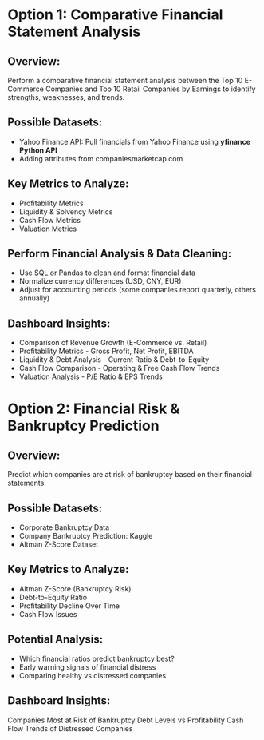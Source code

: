 # Option 1: Comparative Financial Statement Analysis

## Overview:
Perform a comparative financial statement analysis between the Top 10 E-Commerce Companies and Top 10 Retail Companies by Earnings to identify strengths, weaknesses, and trends.


## Possible Datasets:
- Yahoo Finance API: Pull financials from Yahoo Finance using **yfinance Python API**
- Adding attributes from companiesmarketcap.com

## Key Metrics to Analyze:
- Profitability Metrics
- Liquidity & Solvency Metrics
- Cash Flow Metrics
- Valuation Metrics

## Perform Financial Analysis & Data Cleaning:
- Use SQL or Pandas to clean and format financial data
- Normalize currency differences (USD, CNY, EUR)
- Adjust for accounting periods (some companies report quarterly, others annually)

## Dashboard Insights:
- Comparison of Revenue Growth (E-Commerce vs. Retail)
- Profitability Metrics - Gross Profit, Net Profit, EBITDA
- Liquidity & Debt Analysis - Current Ratio & Debt-to-Equity
- Cash Flow Comparison - Operating & Free Cash Flow Trends
- Valuation Analysis - P/E Ratio & EPS Trends


# Option 2:  Financial Risk & Bankruptcy Prediction

## Overview:
Predict which companies are at risk of bankruptcy based on their financial statements.

## Possible Datasets:
- Corporate Bankruptcy Data
- Company Bankruptcy Prediction: Kaggle
- Altman Z-Score Dataset

## Key Metrics to Analyze:
- Altman Z-Score (Bankruptcy Risk)
- Debt-to-Equity Ratio
- Profitability Decline Over Time
- Cash Flow Issues

## Potential Analysis:
- Which financial ratios predict bankruptcy best?
- Early warning signals of financial distress
- Comparing healthy vs distressed companies

## Dashboard Insights:
Companies Most at Risk of Bankruptcy
Debt Levels vs Profitability
Cash Flow Trends of Distressed Companies
